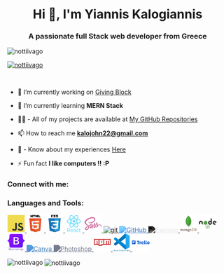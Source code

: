 <h1 align="center">Hi 👋, I'm Yiannis Kalogiannis</h1>
<h3 align="center">A passionate full Stack web developer from Greece</h3>

<p align="left"> <img src="https://komarev.com/ghpvc/?username=Yiannis-Kalogiannis&label=Profile%20views&color=0e75b6&style=flat" alt="nottiivago" /> </p>

<p align="left"> <a href="https://github.com/ryo-ma/github-profile-trophy"><img src="https://github-profile-trophy.vercel.app/?username=nottiivago" alt="nottiivago" /></a> </p>

<p align="left"> <a href="https://twitter.com/" target="blank"><img src="https://img.shields.io/twitter/follow/?logo=twitter&style=for-the-badge" alt="" /></a> </p>

- 🔭 I’m currently working on [Giving Block](https://github.com/nottiivago/Giving-Block)

- 🌱 I’m currently learning **MERN Stack**

- 👨‍💻 - All of my projects are available at [My GitHub Repositories](https://github.com/nottiivago?tab=repositories)
- 📫 How to reach me **kalojohn22@gmail.com**

- 📄 - Know about my experiences [Here](https://www.canva.com/design/DAGXJUQ27fM/Oyg8LMdMl4bcSTHagXqZBg/view)

- ⚡ Fun fact **I like computers !! :P**

<h3 align="left">Connect with me:</h3>
<p align="left">
</p>

<h3 align="left">Languages and Tools:</h3>
<p align="left">
  <a href="https://developer.mozilla.org/en-US/docs/Web/JavaScript" target="_blank" rel="noreferrer"> 
    <img src="https://raw.githubusercontent.com/devicons/devicon/master/icons/javascript/javascript-original.svg" alt="javascript" width="40" height="40"/> 
  </a>
  <a href="https://www.w3.org/html/" target="_blank" rel="noreferrer"> 
    <img src="https://raw.githubusercontent.com/devicons/devicon/master/icons/html5/html5-original-wordmark.svg" alt="html5" width="40" height="40"/> 
  </a>
  <a href="https://www.w3schools.com/css/" target="_blank" rel="noreferrer"> 
    <img src="https://raw.githubusercontent.com/devicons/devicon/master/icons/css3/css3-original-wordmark.svg" alt="css3" width="40" height="40"/> 
  </a>
  <a href="https://reactjs.org/" target="_blank" rel="noreferrer"> 
    <img src="https://raw.githubusercontent.com/devicons/devicon/master/icons/react/react-original-wordmark.svg" alt="react" width="40" height="40"/> 
  </a>
  <a href="https://sass-lang.com" target="_blank" rel="noreferrer"> 
    <img src="https://raw.githubusercontent.com/devicons/devicon/master/icons/sass/sass-original.svg" alt="sass" width="40" height="40"/> 
  </a>
  <a href="https://git-scm.com/" target="_blank" rel="noreferrer"> 
    <img src="https://www.vectorlogo.zone/logos/git-scm/git-scm-icon.svg" alt="git" width="40" height="40"/> 
  </a>
  <a href="https://github.com/" target="_blank" rel="noreferrer">
    <img src="https://cdn.jsdelivr.net/npm/simple-icons@v5/icons/github.svg" alt="GitHub" width="40" height="40" style="filter: invert(31%) sepia(96%) saturate(380%) hue-rotate(176deg) brightness(102%) contrast(99%);"/>
</a>
  <a href="https://expressjs.com" target="_blank" rel="noreferrer">
    <img src="https://cdn.jsdelivr.net/npm/simple-icons@v5/icons/express.svg" alt="Express" width="40" height="40" style="filter: invert(100%) sepia(0%) saturate(0%) hue-rotate(0deg) brightness(100%) contrast(100%);"/>
</a>
  <a href="https://www.mongodb.com/" target="_blank" rel="noreferrer"> 
    <img src="https://raw.githubusercontent.com/devicons/devicon/master/icons/mongodb/mongodb-original-wordmark.svg" alt="mongodb" width="40" height="40"/> 
  </a>
  <a href="https://nodejs.org" target="_blank" rel="noreferrer"> 
    <img src="https://raw.githubusercontent.com/devicons/devicon/master/icons/nodejs/nodejs-original-wordmark.svg" alt="nodejs" width="40" height="40"/> 
  </a>
<a href="https://getbootstrap.com" target="_blank" rel="noreferrer">
    <img src="https://raw.githubusercontent.com/devicons/devicon/master/icons/bootstrap/bootstrap-original-wordmark.svg" alt="bootstrap" width="40" height="40" style="color: #563d7c"/>
</a>
  <!-- Using Simple Icons for the missing logos -->
  <a href="https://www.canva.com" target="_blank" rel="noreferrer">
    <img src="https://cdn.jsdelivr.net/npm/simple-icons@v5/icons/canva.svg" alt="Canva" width="40" height="40" style="filter: invert(42%) sepia(59%) saturate(492%) hue-rotate(167deg) brightness(92%) contrast(88%);"/>
</a>
<a href="https://www.adobe.com/products/photoshop.html" target="_blank" rel="noreferrer">
    <img src="https://cdn.jsdelivr.net/npm/simple-icons@v5/icons/adobephotoshop.svg" alt="Photoshop" width="40" height="40" style="filter: invert(50%) sepia(30%) saturate(200%) hue-rotate(190deg) brightness(90%) contrast(95%);"/>
</a>
<a href="https://www.npmjs.com" target="_blank" rel="noreferrer">
    <img src="https://raw.githubusercontent.com/devicons/devicon/master/icons/npm/npm-original-wordmark.svg" alt="npm" width="40" height="40"/>
</a>
<a href="https://code.visualstudio.com" target="_blank" rel="noreferrer">
    <img src="https://raw.githubusercontent.com/devicons/devicon/master/icons/vscode/vscode-original-wordmark.svg" alt="vscode" width="40" height="40"/>
</a>
<a href="https://trello.com/" target="_blank" rel="noreferrer">
    <img src="https://raw.githubusercontent.com/devicons/devicon/master/icons/trello/trello-plain-wordmark.svg" alt="trello" width="40" height="40"/>
</a>




<p><img align="left" src="https://github-readme-stats.vercel.app/api/top-langs?username=nottiivago&show_icons=true&locale=en&layout=compact" alt="nottiivago" /></p>

<p>&nbsp;<img align="center" src="https://github-readme-stats.vercel.app/api?username=nottiivago&show_icons=true&locale=en" alt="nottiivago" /></p>
